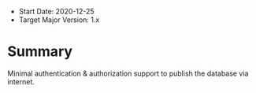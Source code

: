 * Start Date: 2020-12-25
* Target Major Version: 1.x

# Summary

Minimal authentication & authorization support to publish the database via internet.
